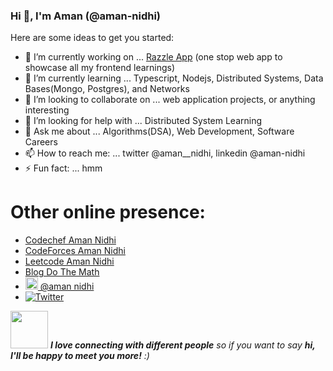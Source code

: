 ### Hi 👋, I'm Aman (@aman-nidhi)

<!--
**aman-nidhi/aman-nidhi** is a ✨ _special_ ✨ repository because its `README.md` (this file) appears on your GitHub profile.
-->

Here are some ideas to get you started:

- 🔭 I’m currently working on ... [Razzle App](https://razzle-ui.herokuapp.com/) (one stop web app to showcase all my frontend learnings)
- 🌱 I’m currently learning ... Typescript, Nodejs, Distributed Systems, Data Bases(Mongo, Postgres), and Networks
- 👯 I’m looking to collaborate on ... web application projects, or anything interesting
- 🤔 I’m looking for help with ... Distributed System Learning
- 💬 Ask me about ... Algorithms(DSA), Web Development, Software Careers
- 📫 How to reach me: ... twitter @aman__nidhi, linkedin @aman-nidhi
- ⚡ Fun fact: ... hmm


# Other online presence:
  - [Codechef Aman Nidhi](https://www.codechef.com/users/skyhavoc) 
  - [CodeForces  Aman Nidhi](https://codeforces.com/profile/skyhavoc) 
  - [Leetcode  Aman Nidhi](https://leetcode.com/aman-nidhi/) 
  - [Blog Do The Math](https://medium.com/do-the-math/latest/)
  - [<img height="20" src="https://cdn.svgporn.com/logos/linkedin.svg" > @aman nidhi</img>](https://www.linkedin.com/in/aman-nidhi/)
  - [![Twitter](https://img.shields.io/twitter/url/https/twitter.com/aman__nidhi.svg?style=social&label=Follow%20aman__nidhi)](https://twitter.com/aman__nidhi)

<img src="https://media.giphy.com/media/LnQjpWaON8nhr21vNW/giphy.gif" width="60"> <em><b>I love connecting with different people</b> so if you want to say <b>hi, I'll be happy to meet you more!</b> :)</em>
